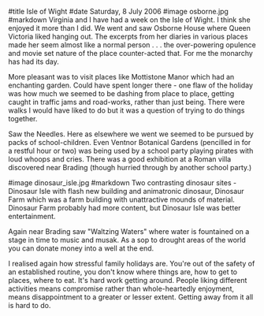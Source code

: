 #title Isle of Wight
#date Saturday, 8 July 2006
#image osborne.jpg
#markdown
Virginia and I have had a week on the Isle of Wight. I think she enjoyed it more than I did. We went and saw Osborne House where Queen Victoria liked hanging out. The excerpts from her diaries in various places made her seem almost like a normal person . . . the over-powering opulence and movie set nature of the place counter-acted that. For me the monarchy has had its day.

More pleasant was to visit places like Mottistone Manor which had an enchanting garden. Could have spent longer there - one flaw of the holiday was how much we seemed to be dashing from place to place, getting caught in traffic jams and road-works, rather than just being. There were walks I would have liked to do but it was a question of trying to do things together.

Saw the Needles. Here as elsewhere we went we seemed to be pursued by packs of school-children. Even Ventnor Botanical Gardens (pencilled in for a restful hour or two) was being used by a school party playing pirates with loud whoops and cries. There was a good exhibition at a Roman villa discovered near Brading (though hurried through by another school party.)

#image dinosaur_isle.jpg
#markdown
Two contrasting dinosaur sites - Dinosaur Isle with flash new building and animatronic dinosaur, Dinosaur Farm which was a farm building with unattractive mounds of material. Dinosaur Farm probably had more content, but Dinosaur Isle was better entertainment.

Again near Brading saw "Waltzing Waters" where water is fountained on a stage in time to music and musak. As a sop to drought areas of the world you can donate money into a well at the end.

I realised again how stressful family holidays are. You're out of the safety of an established routine, you don't know where things are, how to get to places, where to eat. It's hard work getting around. People liking different activities means compromise rather than whole-heartedly enjoyment, means disappointment to a greater or lesser extent. Getting away from it all is hard to do.
